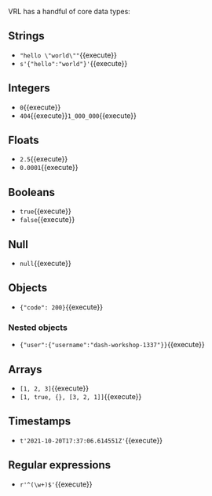 VRL has a handful of core data types:

## Strings

* `"hello \"world\""`{{execute}}
* `s'{"hello":"world"}'`{{execute}}

## Integers

* `0`{{execute}}
* `404`{{execute}}`1_000_000`{{execute}}

## Floats

* `2.5`{{execute}}
* `0.0001`{{execute}}

## Booleans

* `true`{{execute}}
* `false`{{execute}}

## Null

* `null`{{execute}}

## Objects

* `{"code": 200}`{{execute}}

### Nested objects

* `{"user":{"username":"dash-workshop-1337"}}`{{execute}}

## Arrays

* `[1, 2, 3]`{{execute}}
* `[1, true, {}, [3, 2, 1]]`{{execute}}

## Timestamps

* `t'2021-10-20T17:37:06.614551Z'`{{execute}}

## Regular expressions

* `r'^(\w+)$'`{{execute}}